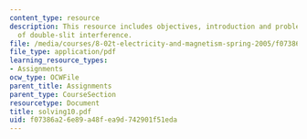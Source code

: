 ```yaml
---
content_type: resource
description: This resource includes objectives, introduction and problems on intensity
  of double-slit interference.
file: /media/courses/8-02t-electricity-and-magnetism-spring-2005/f07386a26e89a48fea9d742901f51eda_solving10.pdf
file_type: application/pdf
learning_resource_types:
- Assignments
ocw_type: OCWFile
parent_title: Assignments
parent_type: CourseSection
resourcetype: Document
title: solving10.pdf
uid: f07386a2-6e89-a48f-ea9d-742901f51eda
---
```

